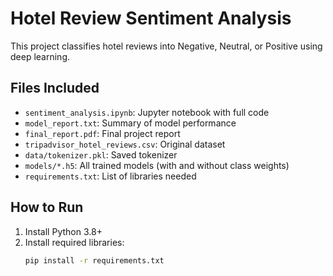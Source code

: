 # Hotel Review Sentiment Analysis 

This project classifies hotel reviews into Negative, Neutral, or Positive using deep learning.

## Files Included

- `sentiment_analysis.ipynb`: Jupyter notebook with full code
- `model_report.txt`: Summary of model performance
- `final_report.pdf`: Final project report
- `tripadvisor_hotel_reviews.csv`: Original dataset
- `data/tokenizer.pkl`: Saved tokenizer
- `models/*.h5`: All trained models (with and without class weights)
- `requirements.txt`: List of libraries needed

## How to Run

1. Install Python 3.8+
2. Install required libraries:
   ```bash
   pip install -r requirements.txt
